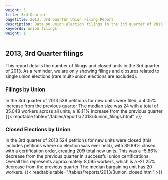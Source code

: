 ```yaml
---
weight: 3
title: 3rd Quarter
pagetitle: 2013, 3rd Quarter Union Filing Report
description: Data on union election filings in the 3rd quarter of 2013
keywords: union filings
weight: 1
---
```


## 2013, 3rd Quarter filings

This report details the number of filings and closed units in the 3rd quarter of 2013. As a reminder, we are only showing filings and closures related to single union elections (rare multi-union elections are excluded).

### Filings by Union
In the 3rd quarter of 2013 539 petitions for new units were filed, a 4.05% increase from the previous quarter The median size was 24 with a total of 35,048 workers across all units, a 18.11% increase from the previous quarter
{{< readtable table="/tables/reports/2013/3union_filings.html" >}}

### Closed Elections by Union
In the 3rd quarter of 2013 524 petitions for new units were closed (this includes petitions where no election was ever held), with 39.89% closed with a certification order, creating 209 total new units. This was a -5.86% decrease from the previous quarter in successful union certifications. Overall this represents approximately 8,095 workers, which is a -21.25% decrease from the previous quarter The median bargaining unit has 20 workers.
{{< readtable table="/tables/reports/2013/3union_closed.html" >}}
